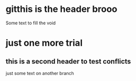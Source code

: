 # gitthis is the header brooo
Some text to fill the void
# just one more trial
## this is a second header to test conflicts
just some text on another branch